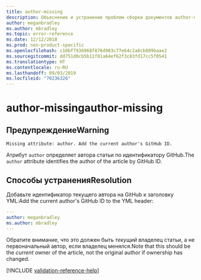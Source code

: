 ```yaml
---
title: author-missing
description: Объяснение и устранение проблем сборки документов author-missing
author: meganbradley
ms.author: mbradley
ms.topic: error-reference
ms.date: 12/12/2018
ms.prod: non-product-specific
ms.openlocfilehash: c10bf7936968f876d983c77e64c2a8cb809baae2
ms.sourcegitcommit: dd751d0cb5b11f81a64ef62f3c83fd17cc5f0541
ms.translationtype: HT
ms.contentlocale: ru-RU
ms.lasthandoff: 09/03/2019
ms.locfileid: "70236326"
---
```

# <a name="author-missing"></a><span data-ttu-id="13ce4-103">author-missing</span><span class="sxs-lookup"><span data-stu-id="13ce4-103">author-missing</span></span>

## <a name="warning"></a><span data-ttu-id="13ce4-104">Предупреждение</span><span class="sxs-lookup"><span data-stu-id="13ce4-104">Warning</span></span>

`Missing attribute: author. Add the current author's GitHub ID.`

<span data-ttu-id="13ce4-105">Атрибут `author` определяет автора статьи по идентификатору GitHub.</span><span class="sxs-lookup"><span data-stu-id="13ce4-105">The `author` attribute identifies the author of the article by GitHub ID.</span></span> 

## <a name="resolution"></a><span data-ttu-id="13ce4-106">Способы устранения</span><span class="sxs-lookup"><span data-stu-id="13ce4-106">Resolution</span></span>

<span data-ttu-id="13ce4-107">Добавьте идентификатор текущего автора на GitHub к заголовку YML:</span><span class="sxs-lookup"><span data-stu-id="13ce4-107">Add the current author's GitHub ID to the YML header:</span></span>

```yml
---
author: meganbradley
ms.author: mbradley
---
```

<span data-ttu-id="13ce4-108">Обратите внимание, что это должен быть *текущий* владелец статьи, а не первоначальный автор, если владелец менялся.</span><span class="sxs-lookup"><span data-stu-id="13ce4-108">Note that this should be the *current* owner of the article, not the original author if ownership has changed.</span></span>

<!--make sure to add this file to your includes folder and verify the path-->
[!INCLUDE [validation-reference-help](includes/validation-reference-help.md)]
